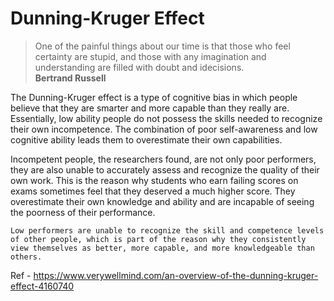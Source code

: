 # Dunning-Kruger Effect

> One of the painful things about our time is that those who feel certainty are stupid, and those with any imagination and understanding are filled with doubt and idecisions.
> \
> **Bertrand Russell**

The Dunning-Kruger effect is a type of cognitive bias in which people believe that they are smarter and more capable than they really are. Essentially, low ability people do not possess the skills needed to recognize their own incompetence. The combination of poor self-awareness and low cognitive ability leads them to overestimate their own capabilities.

Incompetent people, the researchers found, are not only poor performers, they are also unable to accurately assess and recognize the quality of their own work. This is the reason why students who earn failing scores on exams sometimes feel that they deserved a much higher score. They overestimate their own knowledge and ability and are incapable of seeing the poorness of their performance.

	Low performers are unable to recognize the skill and competence levels of other people, which is part of the reason why they consistently view themselves as better, more capable, and more knowledgeable than others.

Ref - https://www.verywellmind.com/an-overview-of-the-dunning-kruger-effect-4160740